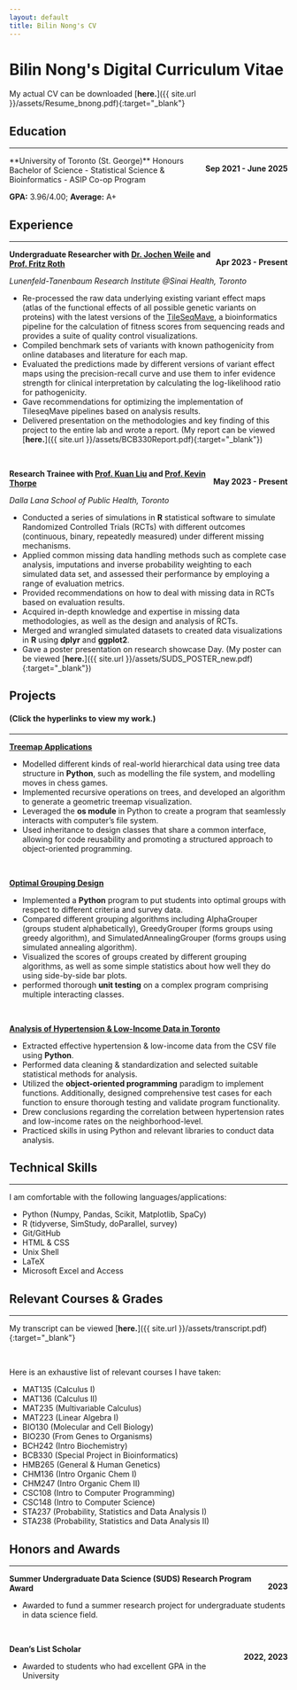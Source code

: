 ```yaml
---
layout: default
title: Bilin Nong's CV
---
```

# Bilin Nong's Digital Curriculum Vitae

My actual CV can be downloaded [**here.**]({{ site.url }}/assets/Resume_bnong.pdf){:target="_blank"}

## Education  
----
<p style="float: right;"><b>Sep 2021 - June 2025</b></p>
**University of Toronto (St. George)**  
Honours Bachelor of Science - Statistical Science & Bioinformatics - ASIP Co-op Program

**GPA:**  3.96/4.00;  **Average:** A+


## Experience
----
<p style = "float:right;"><b>Apr 2023 - Present</b></p>

**Undergraduate Researcher with [Dr. Jochen Weile](https://www.linkedin.com/in/jochen-weile-7a665767/?originalSubdomain=ca) and [Prof. Fritz Roth](https://thedonnellycentre.utoronto.ca/faculty/frederick-roth)**

*Lunenfeld-Tanenbaum Research Institute @Sinai Health, Toronto*


* Re-processed the raw data underlying existing variant effect maps (atlas of the functional effects of all possible genetic variants on proteins) with the latest versions of the [TileSeqMave](https://github.com/rothlab/tileseqMave/tree/c60d66c92665467d38ab203b7b18a075e719be87), a bioinformatics pipeline for the calculation of fitness scores from sequencing reads and provides a suite of quality control visualizations.
* Compiled benchmark sets of variants with known pathogenicity from online databases and literature for each map.
* Evaluated the predictions made by different versions of variant effect maps using the precision-recall curve and use them to infer evidence strength for clinical interpretation by calculating the log-likelihood ratio for pathogenicity.
* Gave recommendations for optimizing the implementation of TileseqMave pipelines based on analysis results.
* Delivered presentation on the methodologies and key finding of this project to the entire lab and wrote a report. (My report can be viewed [**here.**]({{ site.url }}/assets/BCB330Report.pdf){:target="_blank"})

&nbsp;

<p style = "float:right;"><b>May 2023 - Present</b></p>

**Research Trainee with [Prof. Kuan Liu](https://www.kuan-liu.com) and [Prof. Kevin Thorpe](https://www.dlsph.utoronto.ca/faculty-profile/thorpe-kevin-e/)** 

*Dalla Lana School of Public Health, Toronto* 


* Conducted a series of simulations in **R** statistical software to simulate Randomized Controlled Trials (RCTs) with different outcomes (continuous, binary, repeatedly measured) under different missing mechanisms.
* Applied common missing data handling methods such as complete case analysis, imputations and inverse probability weighting to each simulated data set, and assessed their performance by employing a range of evaluation metrics.
* Provided recommendations on how to deal with missing data in RCTs based on evaluation results.
* Acquired in-depth knowledge and expertise in missing data methodologies, as well as the design and analysis of RCTs.
* Merged and wrangled simulated datasets to created data visualizations in **R** using **dplyr** and **ggplot2**.
* Gave a poster presentation on research showcase Day. (My poster can be viewed [**here.**]({{ site.url }}/assets/SUDS_POSTER_new.pdf){:target="_blank"})


## Projects 
#### (Click the hyperlinks to view my work.)
----
[**Treemap Applications**](https://github.com/Bilin22/Treemaps)
* Modelled different kinds of real-world hierarchical data using tree data structure in **Python**, such as modelling the file system, and modelling moves in chess games.
* Implemented recursive operations on trees, and developed an algorithm to generate a geometric treemap visualization.
* Leveraged the **os module** in Python to create a program that seamlessly interacts with computer’s file system.
* Used inheritance to design classes that share a common interface, allowing for code reusability and promoting a structured approach to object-oriented programming.

&nbsp;

[**Optimal Grouping Design**](https://github.com/Bilin22/Forming-Optimal-Groups)
* Implemented a **Python** program to put students into optimal groups with respect to different criteria and survey data.
* Compared different grouping algorithms including AlphaGrouper (groups student alphabetically), GreedyGrouper (forms groups using greedy algorithm), and SimulatedAnnealingGrouper (forms groups using simulated annealing algorithm).
* Visualized the scores of groups created by different grouping algorithms, as well as some simple statistics about how well they do using side-by-side bar plots.
* performed thorough **unit testing** on a complex program comprising multiple interacting classes.  

&nbsp;

[**Analysis of Hypertension & Low-Income Data in Toronto**](https://github.com/Bilin22/Hypertension-and-Low-Income)
* Extracted effective hypertension & low-income data from the CSV file using **Python**.
* Performed data cleaning & standardization and selected suitable statistical methods for analysis.
* Utilized the **object-oriented programming** paradigm to implement functions. Additionally, designed comprehensive test cases for each function to ensure thorough testing and validate program functionality.
* Drew conclusions regarding the correlation between hypertension rates and low-income rates on the neighborhood-level.
* Practiced skills in using Python and relevant libraries to conduct data analysis.



## Technical Skills
----
I am comfortable with the following languages/applications:
* Python (Numpy, Pandas, Scikit, Matplotlib, SpaCy)
* R (tidyverse, SimStudy, doParallel, survey)
* Git/GitHub
* HTML & CSS
* Unix Shell
* LaTeX
* Microsoft Excel and Access





## Relevant Courses & Grades
----

My transcript can be viewed [**here.**]({{ site.url }}/assets/transcript.pdf){:target="_blank"}

&nbsp;

Here is an exhaustive list of relevant courses I have taken:
* MAT135 (Calculus I)
* MAT136 (Calculus II)
* MAT235 (Multivariable Calculus)
* MAT223 (Linear Algebra I)
* BIO130 (Molecular and Cell Biology)
* BIO230 (From Genes to Organisms)
* BCH242 (Intro Biochemistry)
* BCB330 (Special Project in Bioinformatics)
* HMB265 (General & Human Genetics)
* CHM136 (Intro Organic Chem I)
* CHM247 (Intro Organic Chem II)
* CSC108 (Intro to Computer Programming)
* CSC148 (Intro to Computer Science)
* STA237 (Probability, Statistics and Data Analysis I)
* STA238 (Probability, Statistics and Data Analysis II)






## Honors and Awards
----
<p style = "float:right;"><b>2023</b></p>

**Summer Undergraduate Data Science (SUDS) Research Program Award**

* Awarded to fund a summer research project for undergraduate students in data science field.

&nbsp;

<p style = "float:right;"><b>2022, 2023</b></p>


**Dean’s List Scholar**

* Awarded to students who had excellent GPA in the University

&nbsp;
